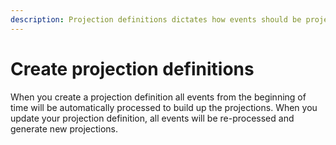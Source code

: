```yaml
---
description: Projection definitions dictates how events should be projected.
---
```


# Create projection definitions

When you create a projection definition all events from the beginning of time will be automatically processed to build up the projections. When you update your projection definition, all events will be re-processed and generate new projections.



